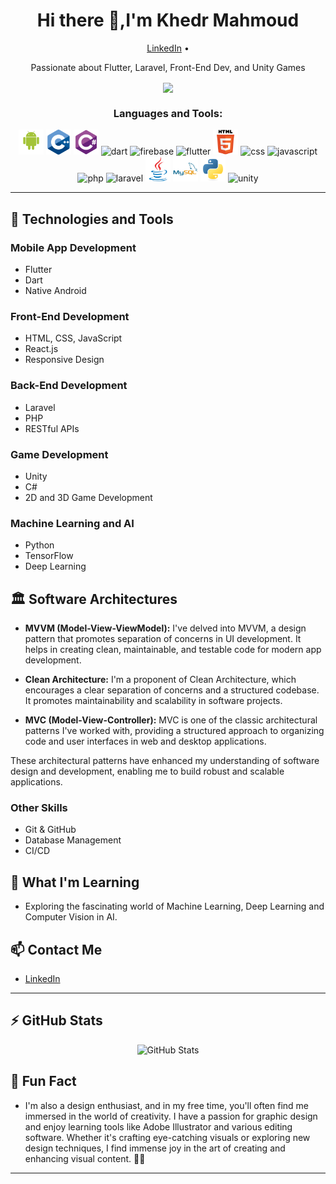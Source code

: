 
<h1 align="center"> Hi there 👋,I'm Khedr Mahmoud</h1>

<div   id="header" align="center">
  <p align="center">
<!--   <a href="">Website</a> • -->
  <a href="https://linkedin.com/in/khedr-mahmoud-7a0015221">LinkedIn</a> •
<!--   <a href="https://twitter.com/yourusername">Twitter</a> -->
</p>

<p align="center">Passionate about Flutter, Laravel, Front-End Dev, and Unity Games</p>
  <img align="center" src="https://media.giphy.com/media/iOdhk1BSNJ7PsQRUN3/giphy.gif" width="200"/>
</div>
 <h3 align="center" dir="auto">
 Languages and Tools:</h3>
 <p align="center" dir="auto">
    <img
      src="https://raw.githubusercontent.com/devicons/devicon/master/icons/android/android-original-wordmark.svg"
      alt="android"
      width="40"
      height="40"
      style="max-width: 100%"
    />
<!--    <img
      src="https://raw.githubusercontent.com/devicons/devicon/master/icons/c/c-original.svg"
      alt="c"
      width="40"
      height="40"
      style="max-width: 100%"
    /> -->
    <img
     src="https://raw.githubusercontent.com/devicons/devicon/master/icons/cplusplus/cplusplus-original.svg"
      alt="cplusplus"
      width="40"
      height="40"
      style="max-width: 100%"
    />
    <img
       src="https://raw.githubusercontent.com/devicons/devicon/master/icons/csharp/csharp-original.svg"
      alt="csharp"
      width="40"
      height="40"
      style="max-width: 100%"
    />
    <img
       src="https://camo.githubusercontent.com/d54cb8a71c6e700018b4d1390e6178d544f5713b618cb11e3d9513640a82d0c9/68747470733a2f2f7777772e766563746f726c6f676f2e7a6f6e652f6c6f676f732f646172746c616e672f646172746c616e672d69636f6e2e737667"
      alt="dart"
      width="40"
      height="40"
      style="max-width: 100%"
    />
    <img
     src="https://camo.githubusercontent.com/dd4b2422ed3bfc9da88c43d18550375c66f9584327dff7ecc19315ce50b96f07/68747470733a2f2f7777772e766563746f726c6f676f2e7a6f6e652f6c6f676f732f66697265626173652f66697265626173652d69636f6e2e737667"
      alt="firebase"
      width="40"
      height="40"
      style="max-width: 100%"
    />
    <img     src="https://camo.githubusercontent.com/114aa59f6bfe1ff7ef3444fbb224078eb6a32c43f0ed03a6c0c3e6df67e049ec/68747470733a2f2f7777772e766563746f726c6f676f2e7a6f6e652f6c6f676f732f666c7574746572696f2f666c7574746572696f2d69636f6e2e737667"
      alt="flutter"
      width="40"
      height="40"
      style="max-width: 100%"
    />
    <img
      src="https://raw.githubusercontent.com/devicons/devicon/master/icons/html5/html5-original-wordmark.svg"
      alt="html5"
     width="40"
      height="40"
      style="max-width: 100%"
    />
    <img
      src="https://cdn.jsdelivr.net/gh/devicons/devicon/icons/css3/css3-original-wordmark.svg"
      alt="css"
     width="40"
      height="40"
      style="max-width: 100%"
    />
    <img
      src="https://cdn.jsdelivr.net/gh/devicons/devicon/icons/javascript/javascript-original.svg"
      alt="javascript"
     width="40"
      height="40"
      style="max-width: 100%"
    />
     <img
      src="https://cdn.jsdelivr.net/gh/devicons/devicon/icons/php/php-original.svg"
      alt="php"
     width="40"
      height="40"
      style="max-width: 100%"
    />
     <img
      src="https://cdn.jsdelivr.net/gh/devicons/devicon/icons/laravel/laravel-plain-wordmark.svg"
      alt="laravel"
     width="40"
      height="40"
      style="max-width: 100%"
    />
     <img
      src="https://raw.githubusercontent.com/devicons/devicon/master/icons/java/java-original.svg"
      alt="java"
     width="40"
      height="40"
      style="max-width: 100%"
    />
<!--      <img
      src="https://camo.githubusercontent.com/76ae44a94388e048be2d8f5730d221c844f291162e6c5cdd632b1623a1b859f8/68747470733a2f2f7777772e766563746f726c6f676f2e7a6f6e652f6c6f676f732f6b6f746c696e6c616e672f6b6f746c696e6c616e672d69636f6e2e737667"
      alt="kotlin"
      width="40"
      height="40"
      style="max-width: 100%"
    /> -->
     <img
      src="https://raw.githubusercontent.com/devicons/devicon/master/icons/mysql/mysql-original-wordmark.svg"
      alt="mysql"
     width="40"
      height="40"
      style="max-width: 100%"
    />
     <img
      src="https://raw.githubusercontent.com/devicons/devicon/master/icons/python/python-original.svg"
      alt="python"
      width="40"
      height="40"
      style="max-width: 100%"
    />
   <img
      src="https://camo.githubusercontent.com/f8f5c4f90fe3c43e5b7858360cf3a4eeffcaa0bdf7352c7c8c4b9c1489bb7f99/68747470733a2f2f7777772e766563746f726c6f676f2e7a6f6e652f6c6f676f732f756e69747933642f756e69747933642d69636f6e2e737667"
      alt="unity"
      width="40"
      height="40"
      style="max-width: 100%"
    />
   
  </p>





---

## 🚀 Technologies and Tools

### Mobile App Development
- Flutter
- Dart
- Native Android
  
### Front-End Development
- HTML, CSS, JavaScript
- React.js
- Responsive Design

### Back-End Development
- Laravel
- PHP
- RESTful APIs

### Game Development
- Unity
- C#
- 2D and 3D Game Development

### Machine Learning and AI
- Python
- TensorFlow
- Deep Learning
  
## 🏛️ Software Architectures

- **MVVM (Model-View-ViewModel):** I've delved into MVVM, a design pattern that promotes separation of concerns in UI development. It helps in creating clean, maintainable, and testable code for modern app development.

- **Clean Architecture:** I'm a proponent of Clean Architecture, which encourages a clear separation of concerns and a structured codebase. It promotes maintainability and scalability in software projects.

- **MVC (Model-View-Controller):** MVC is one of the classic architectural patterns I've worked with, providing a structured approach to organizing code and user interfaces in web and desktop applications.

These architectural patterns have enhanced my understanding of software design and development, enabling me to build robust and scalable applications.

### Other Skills
- Git & GitHub
- Database Management
- CI/CD

## 🌱 What I'm Learning 
- Exploring the fascinating world of Machine Learning, Deep Learning and Computer Vision in AI.

## 📫 Contact Me
<!--- [Email](mailto:youremail@example.com)-->
- [LinkedIn](https://linkedin.com/in/khedr-mahmoud-7a0015221)
<!--- [Twitter](https://twitter.com/yourusername)-->

---

## ⚡ GitHub Stats

<p align="center">
  <img src="https://github-readme-stats.vercel.app/api?username=khedrmahmoud&show_icons=true&count_private=true&theme=dark" alt="GitHub Stats" />
</p>
<!--
## 📝 Latest Blog Posts-->

<!-- BLOG-POST-LIST:START -->
<!--
- [Blog Post 1](https://yourblog.com/post1)
- [Blog Post 2](https://yourblog.com/post2)
<!-- BLOG-POST-LIST:END -->

## 🎨 Fun Fact
- I'm also a design enthusiast, and in my free time, you'll often find me immersed in the world of creativity. I have a passion for graphic design and enjoy learning tools like Adobe Illustrator and various editing software. Whether it's crafting eye-catching visuals or exploring new design techniques, I find immense joy in the art of creating and enhancing visual content. 🎨✨
---

<!--Thanks for visiting my profile! Let's connect and build something amazing together. 😄-->


  
<!--
**khedrmahmoud/khedrmahmoud** is a ✨ _special_ ✨ repository because its `README.md` (this file) appears on your GitHub profile.

Here are some ideas to get you started:

- 🔭 I’m currently working on ...
- 🌱 I’m currently learning ...
- 👯 I’m looking to collaborate on ...
- 🤔 I’m looking for help with ...
- 💬 Ask me about ...
- 📫 How to reach me: ...
- 😄 Pronouns: ...
- ⚡ Fun fact: ...
-->
